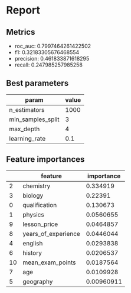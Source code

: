 # Report

## Metrics

* roc_auc: 0.7997464261422502
* f1: 0.32183305676468554
* precision: 0.461833871618295
* recall: 0.247985257985258

## Best parameters

| param             |   value |
|-------------------|---------|
| n_estimators      |  1000   |
| min_samples_split |     3   |
| max_depth         |     4   |
| learning_rate     |     0.1 |

## Feature importances

|    | feature             |   importance |
|----|---------------------|--------------|
|  2 | chemistry           |   0.334919   |
|  3 | biology             |   0.22391    |
|  0 | qualification       |   0.130673   |
|  1 | physics             |   0.0560655  |
|  9 | lesson_price        |   0.0464857  |
|  8 | years_of_experience |   0.0446044  |
|  4 | english             |   0.0293838  |
|  6 | history             |   0.0206537  |
| 10 | mean_exam_points    |   0.0187564  |
|  7 | age                 |   0.0109928  |
|  5 | geography           |   0.00960911 |
